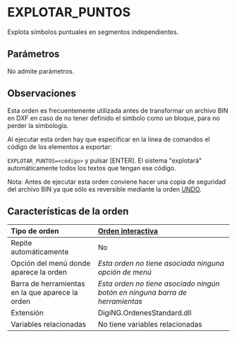 # EXPLOTAR\_PUNTOS

Explota símbolos puntuales en segmentos independientes.

## Parámetros

No admite parámetros.

## Observaciones

Esta orden es frecuentemente utilizada antes de transformar un archivo BIN en DXF en caso de no tener definido el símbolo como un bloque, para no perder la simbología.

Al ejecutar esta orden hay que especificar en la línea de comandos el código de los elementos a exportar:

`EXPLOTAR_PUNTOS=<código>` y pulsar \[ENTER\]. El sistema "explotará" automáticamente todos los textos que tengan ese código.

Nota: Antes de ejecutar esta orden conviene hacer una copia de seguridad del archivo BIN ya que sólo es reversible mediante la orden [UNDO](https://github.com/digi21/docs/tree/7fc627c885c16fb88afc7cc05a6df2a2f4a54563/digi3d-net/referencia/digi3d.net/ventana-de-dibujo/ordenes/e/UNDO.html).

## Características de la orden

| Tipo de orden | [Orden interactiva](explotar-puntos.md) |
| :--- | :--- |
| Repite automáticamente | No |
| Opción del menú donde aparece la orden | _Esta orden no tiene asociada ninguna opción de menú_ |
| Barra de herramientas en la que aparece la orden | _Esta orden no tiene asociado ningún botón en ninguna barra de herramientas_ |
| Extensión | DigiNG.OrdenesStandard.dll |
| Variables relacionadas | No tiene variables relacionadas |

